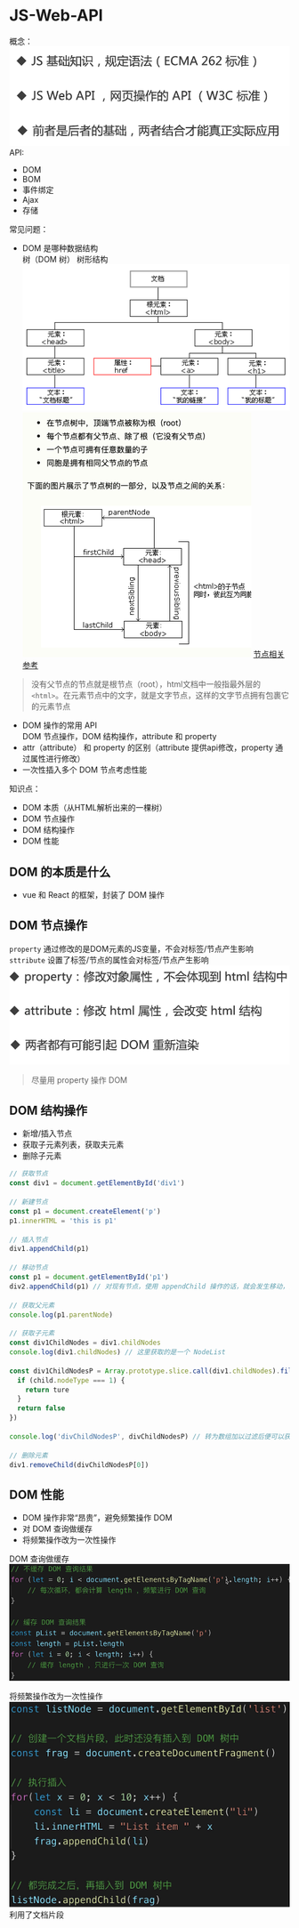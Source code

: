 # JS-Web-API
概念：
![](images/2020-04-02-15-22-44.png)
API:
- DOM
- BOM
- 事件绑定
- Ajax
- 存储

常见问题：
- DOM 是哪种数据结构  
树（DOM 树） 树形结构
![](images/2020-04-03-12-11-43.png)
![](images/2020-04-03-12-14-14.png)
[节点相关参考](https://www.w3school.com.cn/htmldom/dom_nodes.asp)
> 没有父节点的节点就是根节点（root），html文档中一般指最外层的 `<html>`。在元素节点中的文字，就是文字节点，这样的文字节点拥有包裹它的元素节点
- DOM 操作的常用 API  
DOM 节点操作，DOM 结构操作，attribute 和 property
- attr（attribute） 和 property 的区别（attribute 提供api修改，property 通过属性进行修改）
- 一次性插入多个 DOM 节点考虑性能

知识点：
- DOM 本质（从HTML解析出来的一棵树）
- DOM 节点操作
- DOM 结构操作
- DOM 性能

## DOM 的本质是什么
- vue 和 React 的框架，封装了 DOM 操作

## DOM 节点操作
`property` 通过修改的是DOM元素的JS变量，不会对标签/节点产生影响
`sttribute` 设置了标签/节点的属性会对标签/节点产生影响
![](images/2020-04-02-16-43-15.png)
> 尽量用 property 操作 DOM

## DOM 结构操作
- 新增/插入节点
- 获取子元素列表，获取夫元素
- 删除子元素

```javascript
// 获取节点
const div1 = document.getElementById('div1')

// 新建节点
const p1 = document.createElement('p')
p1.innerHTML = 'this is p1'

// 插入节点
div1.appendChild(p1)

// 移动节点
const p1 = document.getElementById('p1')
div2.appendChild(p1) // 对现有节点，使用 appendChild 操作的话，就会发生移动，而不是新增插入

// 获取父元素
console.log(p1.parentNode)

// 获取子元素
const div1ChildNodes = div1.childNodes
console.log(div1.childNodes) // 这里获取的是一个 NodeList

const div1ChildNodesP = Array.prototype.slice.call(div1.childNodes).filter(child => {
  if (child.nodeType === 1) {
    return ture
  }
  return false
})

console.log('divChildNodesP', divChildNodesP) // 转为数组加以过滤后便可以获取到我们想要的子元素

// 删除元素
div1.removeChild(divChildNodesP[0])
```

## DOM 性能
- DOM 操作非常“昂贵”，避免频繁操作 DOM
- 对 DOM 查询做缓存
- 将频繁操作改为一次性操作  

DOM 查询做缓存
![](images/2020-04-02-17-41-52.png)

将频繁操作改为一次性操作
![](images/2020-04-02-17-44-47.png)
利用了文档片段